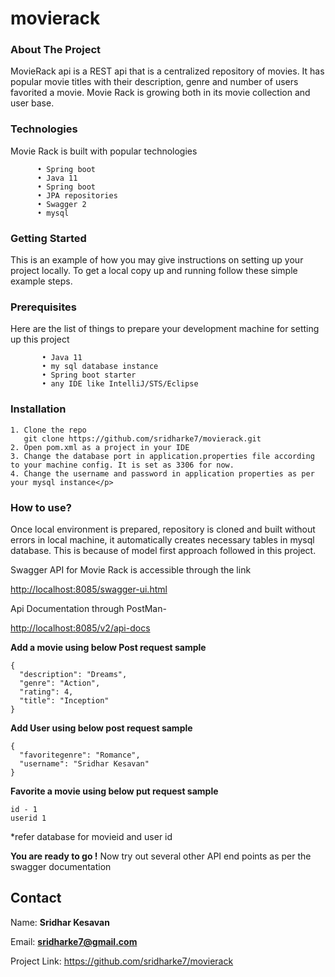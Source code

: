 # movierack
<h3 align="Left">About The Project</h3>

MovieRack api is a REST api that is a centralized repository of movies. It has popular movie titles with their description, genre and number of users favorited a movie. 
Movie Rack is growing both in its movie collection and user base.

<h3 align="Left">Technologies</h3>
Movie Rack is built with popular technologies

          • Spring boot
          • Java 11
          • Spring boot
          • JPA repositories
          • Swagger 2
          • mysql 

<h3 align="Left">Getting Started</h3>
This is an example of how you may give instructions on setting up your project locally. To get a local copy up and running follow these simple example steps.

<h3 align="Left">Prerequisites</h3>
Here are the list of things to prepare your development machine for setting up this project

           • Java 11
           • my sql database instance
           • Spring boot starter
           • any IDE like IntelliJ/STS/Eclipse

<h3 align="Left">Installation</h3>

	1. Clone the repo
       git clone https://github.com/sridharke7/movierack.git
	2. Open pom.xml as a project in your IDE
	3. Change the database port in application.properties file according to your machine config. It is set as 3306 for now.
	4. Change the username and password in application properties as per your mysql instance</p>
  
<h3 align="Left">How to use?</h3>
Once local environment is prepared, repository is cloned and built without errors in local machine, it automatically creates necessary tables in mysql database. This is because of model first approach followed in this project.

Swagger API for Movie Rack is accessible through the link 

<http://localhost:8085/swagger-ui.html>

Api Documentation through PostMan- 

<http://localhost:8085/v2/api-docs>

<b>Add a movie using below Post request sample</b>
```
{
  "description": "Dreams",
  "genre": "Action",
  "rating": 4,
  "title": "Inception"
}
```

<b>Add User using below post request sample</b>

```
{
  "favoritegenre": "Romance",
  "username": "Sridhar Kesavan"
}
```

<b>Favorite a movie using below put request sample</b>

```
id - 1
userid 1
```
*refer database for movieid and user id


<b>You are ready to go !</b>
Now try out several other API end points as per the swagger documentation

<h2 align="Left">Contact</h2>

Name:  <b>Sridhar Kesavan</b>

Email: <b>sridharke7@gmail.com</b>

Project Link:  https://github.com/sridharke7/movierack
